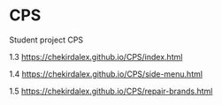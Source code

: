 # CPS

Student project CPS

1.3 https://chekirdalex.github.io/CPS/index.html

1.4 https://chekirdalex.github.io/CPS/side-menu.html

1.5 https://chekirdalex.github.io/CPS/repair-brands.html

